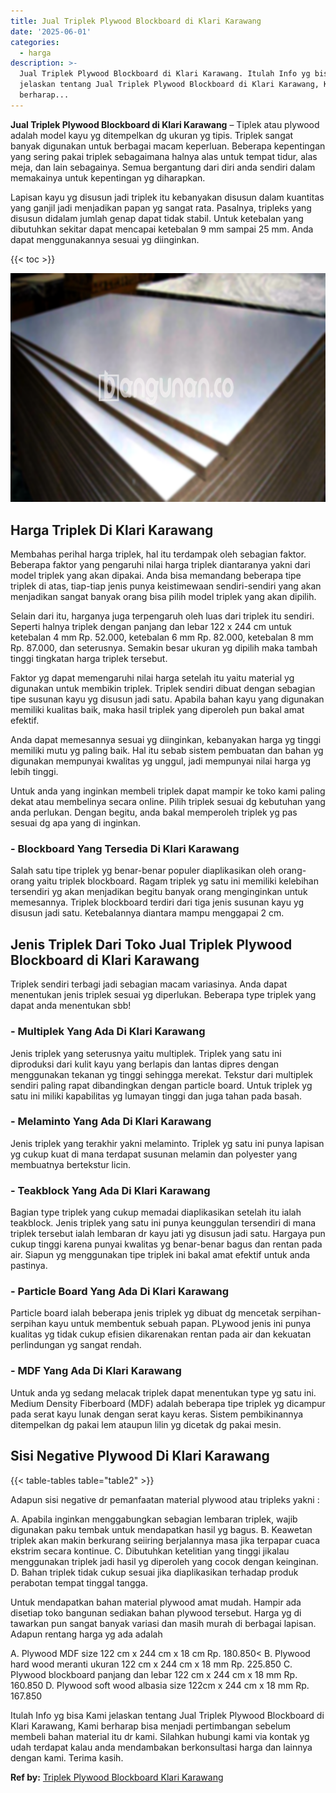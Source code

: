 ```yaml
---
title: Jual Triplek Plywood Blockboard di Klari Karawang
date: '2025-06-01'
categories:
  - harga
description: >-
  Jual Triplek Plywood Blockboard di Klari Karawang. Itulah Info yg bisa Kami
  jelaskan tentang Jual Triplek Plywood Blockboard di Klari Karawang, Kami
  berharap...
---
```


**Jual Triplek Plywood Blockboard di Klari Karawang** – Tiplek atau plywood adalah model kayu yg ditempelkan dg ukuran yg tipis. Triplek sangat banyak digunakan untuk berbagai macam keperluan. Beberapa kepentingan yang sering pakai triplek sebagaimana halnya alas untuk tempat tidur, alas meja, dan lain sebagainya. Semua bergantung dari diri anda sendiri dalam memakainya untuk kepentingan yg diharapkan.

Lapisan kayu yg disusun jadi triplek itu kebanyakan disusun dalam kuantitas yang ganjil jadi menjadikan papan yg sangat rata. Pasalnya, tripleks yang disusun didalam jumlah genap dapat tidak stabil. Untuk ketebalan yang dibutuhkan sekitar dapat mencapai ketebalan 9 mm sampai 25 mm. Anda dapat menggunakannya sesuai yg diinginkan.

{{< toc >}}

![Jual Triplek Plywood Blockboard di Klari Karawang](/images/jual-triplek-murah-21.png)

## Harga Triplek Di Klari Karawang

Membahas perihal harga triplek, hal itu terdampak oleh sebagian faktor. Beberapa faktor yang pengaruhi nilai harga triplek diantaranya yakni dari model triplek yang akan dipakai. Anda bisa memandang beberapa tipe triplek di atas, tiap-tiap jenis punya keistimewaan sendiri-sendiri yang akan menjadikan sangat banyak orang bisa pilih model triplek yang akan dipilih.

Selain dari itu, harganya juga terpengaruh oleh luas dari triplek itu sendiri. Seperti halnya triplek dengan panjang dan lebar 122 x 244 cm untuk ketebalan 4 mm Rp. 52.000, ketebalan 6 mm Rp. 82.000, ketebalan 8 mm Rp. 87.000, dan seterusnya. Semakin besar ukuran yg dipilih maka tambah tinggi tingkatan harga triplek tersebut.

Faktor yg dapat memengaruhi nilai harga setelah itu yaitu material yg digunakan untuk membikin triplek. Triplek sendiri dibuat dengan sebagian tipe susunan kayu yg disusun jadi satu. Apabila bahan kayu yang digunakan memiliki kualitas baik, maka hasil triplek yang diperoleh pun bakal amat efektif.

Anda dapat memesannya sesuai yg diinginkan, kebanyakan harga yg tinggi memiliki mutu yg paling baik. Hal itu sebab sistem pembuatan dan bahan yg digunakan mempunyai kwalitas yg unggul, jadi mempunyai nilai harga yg lebih tinggi.

Untuk anda yang inginkan membeli triplek dapat mampir ke toko kami paling dekat atau membelinya secara online. Pilih triplek sesuai dg kebutuhan yang anda perlukan. Dengan begitu, anda bakal memperoleh triplek yg pas sesuai dg apa yang di inginkan.

### \- Blockboard Yang Tersedia Di Klari Karawang

Salah satu tipe triplek yg benar-benar populer diaplikasikan oleh orang-orang yaitu triplek blockboard. Ragam triplek yg satu ini memiliki kelebihan tersendiri yg akan menjadikan begitu banyak orang menginginkan untuk memesannya. Triplek blockboard terdiri dari tiga jenis susunan kayu yg disusun jadi satu. Ketebalannya diantara mampu menggapai 2 cm.

## Jenis Triplek Dari Toko Jual Triplek Plywood Blockboard di Klari Karawang

Triplek sendiri terbagi jadi sebagian macam variasinya. Anda dapat menentukan jenis triplek sesuai yg diperlukan. Beberapa type triplek yang dapat anda menentukan sbb!

### \- Multiplek Yang Ada Di Klari Karawang

Jenis triplek yang seterusnya yaitu multiplek. Triplek yang satu ini diproduksi dari kulit kayu yang berlapis dan lantas dipres dengan menggunakan tekanan yg tinggi sehingga merekat. Tekstur dari multiplek sendiri paling rapat dibandingkan dengan particle board. Untuk triplek yg satu ini miliki kapabilitas yg lumayan tinggi dan juga tahan pada basah.

### \- Melaminto Yang Ada Di Klari Karawang

Jenis triplek yang terakhir yakni melaminto. Triplek yg satu ini punya lapisan yg cukup kuat di mana terdapat susunan melamin dan polyester yang membuatnya bertekstur licin.

### \- Teakblock Yang Ada Di Klari Karawang

Bagian type triplek yang cukup memadai diaplikasikan setelah itu ialah teakblock. Jenis triplek yang satu ini punya keunggulan tersendiri di mana triplek tersebut ialah lembaran dr kayu jati yg disusun jadi satu. Hargaya pun cukup tinggi karena punyai kwalitas yg benar-benar bagus dan rentan pada air. Siapun yg menggunakan tipe triplek ini bakal amat efektif untuk anda pastinya.

### \- Particle Board Yang Ada Di Klari Karawang

Particle board ialah beberapa jenis triplek yg dibuat dg mencetak serpihan-serpihan kayu untuk membentuk sebuah papan. PLywood jenis ini punya kualitas yg tidak cukup efisien dikarenakan rentan pada air dan kekuatan perlindungan yg sangat rendah.

### \- MDF Yang Ada Di Klari Karawang

Untuk anda yg sedang melacak triplek dapat menentukan type yg satu ini. Medium Density Fiberboard (MDF) adalah beberapa tipe triplek yg dicampur pada serat kayu lunak dengan serat kayu keras. Sistem pembikinannya ditempelkan dg pakai lem ataupun lilin yg dicetak dg pakai mesin.

## Sisi Negative Plywood Di Klari Karawang

{{< table-tables table="table2" >}}

Adapun sisi negative dr pemanfaatan material plywood atau tripleks yakni :

A. Apabila inginkan menggabungkan sebagian lembaran triplek, wajib digunakan paku tembak untuk mendapatkan hasil yg bagus. B. Keawetan triplek akan makin berkurang seiiring berjalannya masa jika terpapar cuaca ekstrim secara kontinue. C. Dibutuhkan ketelitian yang tinggi jikalau menggunakan triplek jadi hasil yg diperoleh yang cocok dengan keinginan. D. Bahan triplek tidak cukup sesuai jika diaplikasikan terhadap produk perabotan tempat tinggal tangga.

Untuk mendapatkan bahan material plywood amat mudah. Hampir ada disetiap toko bangunan sediakan bahan plywood tersebut. Harga yg di tawarkan pun sangat banyak variasi dan masih murah di berbagai lapisan. Adapun rentang harga yg ada adalah

A. Plywood MDF size 122 cm x 244 cm x 18 cm Rp. 180.850< B. Plywood hard wood meranti ukuran 122 cm x 244 cm x 18 mm Rp. 225.850 C. Plywood blockboard panjang dan lebar 122 cm x 244 cm x 18 mm Rp. 160.850 D. Plywood soft wood albasia size 122cm x 244 cm x 18 mm Rp. 167.850

Itulah Info yg bisa Kami jelaskan tentang Jual Triplek Plywood Blockboard di Klari Karawang, Kami berharap bisa menjadi pertimbangan sebelum membeli bahan material itu dr kami. Silahkan hubungi kami via kontak yg udah terdapat kalau anda mendambakan berkonsultasi harga dan lainnya dengan kami. Terima kasih.

**Ref by:** [Triplek Plywood Blockboard Klari Karawang](https://id.wikipedia.org/wiki/Triplek)
